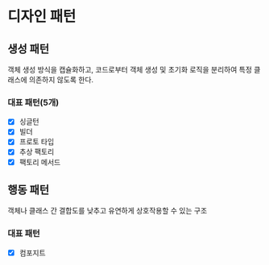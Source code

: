 # 디자인 패턴

## 생성 패턴

객체 생성 방식을 캡슐화하고, 코드로부터 객체 생성 및 초기화 로직을 분리하여 특정 클래스에 의존하지 않도록 한다.

### 대표 패턴(5개)

- [x] 싱글턴
- [x] 빌더
- [x] 프로토 타입
- [x] 추상 팩토리
- [x] 팩토리 메서드

## 행동 패턴

객체나 클래스 간 결합도를 낮추고 유연하게 상호작용할 수 있는 구조

### 대표 패턴

- [x] 컴포지트
